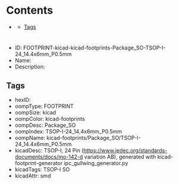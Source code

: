 



Contents
========

* [](#)
	* [Tags](#tags)

# 

- ID: FOOTPRINT-kicad-kicad-footprints-Package_SO-TSOP-I-24_14.4x6mm_P0.5mm
- Name: 
- Description: 

## Tags

- hexID: 
- oompType: FOOTPRINT
- oompSize: kicad
- oompColor: kicad-footprints
- oompDesc: Package_SO
- oompIndex: TSOP-I-24_14.4x6mm_P0.5mm
- oompName: kicad-footprints/Package_SO/TSOP-I-24_14.4x6mm_P0.5mm
- kicadDesc: TSOP-I, 24 Pin (https://www.jedec.org/standards-documents/docs/mo-142-d variation AB), generated with kicad-footprint-generator ipc_gullwing_generator.py
- kicadTags: TSOP-I SO
- kicadAttr: smd
